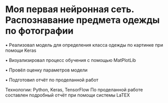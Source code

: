 # Моя первая нейронная сеть. Распознавание предмета одежды по фотографии

 • Реализовал модель для определения класса одежды по картинке при помощи Keras

 • Визуализировал процесс обучения с помощью MatPlotLib
 
 • Провёл оценку параметров модели
 
 • Подготовил отчёт по проделанной работ
  
Технологии: Python, Keras, TensorFlow
По проделанной работе составлен подробный отчёт при помощи системы LaTEX
